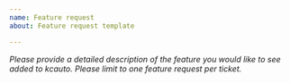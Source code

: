 ```yaml
---
name: Feature request
about: Feature request template

---
```


*Please provide a detailed description of the feature you would like to see added to kcauto. Please limit to one feature request per ticket.*
